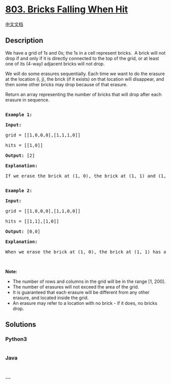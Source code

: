 # [803. Bricks Falling When Hit](https://leetcode.com/problems/bricks-falling-when-hit)

[中文文档](/solution/0800-0899/0803.Bricks%20Falling%20When%20Hit/README.md)

## Description

<p>We have a grid of 1s and 0s; the 1s in a cell represent bricks.&nbsp; A brick will not drop if and only if it is directly connected to the top of the grid, or at least one of its (4-way) adjacent bricks will not drop.</p>

<p>We will do some erasures&nbsp;sequentially. Each time we want to do the erasure at the location (i, j), the brick (if it exists) on that location will disappear, and then some other bricks may&nbsp;drop because of that&nbsp;erasure.</p>

<p>Return an array representing the number of bricks that will drop after each erasure in sequence.</p>

<pre>

<strong>Example 1:</strong>

<strong>Input:</strong> 

grid = [[1,0,0,0],[1,1,1,0]]

hits = [[1,0]]

<strong>Output:</strong> [2]

<strong>Explanation: </strong>

If we erase the brick at (1, 0), the brick at (1, 1) and (1, 2) will drop. So we should return 2.</pre>

<pre>

<strong>Example 2:</strong>

<strong>Input:</strong> 

grid = [[1,0,0,0],[1,1,0,0]]

hits = [[1,1],[1,0]]

<strong>Output:</strong> [0,0]

<strong>Explanation: </strong>

When we erase the brick at (1, 0), the brick at (1, 1) has already disappeared due to the last move. So each erasure will cause no bricks dropping.  Note that the erased brick (1, 0) will not be counted as a dropped brick.</pre>

<p>&nbsp;</p>

<p><strong>Note:</strong></p>

<ul>
    <li>The number of rows and columns in the grid will be in the range&nbsp;[1, 200].</li>
    <li>The number of erasures will not exceed the area of the grid.</li>
    <li>It is guaranteed that each erasure will be different from any other erasure, and located inside the grid.</li>
    <li>An erasure may refer to a location with no brick - if it does, no bricks drop.</li>
</ul>

## Solutions

<!-- tabs:start -->

### **Python3**

```python

```

### **Java**

```java

```

### **...**

```

```

<!-- tabs:end -->
